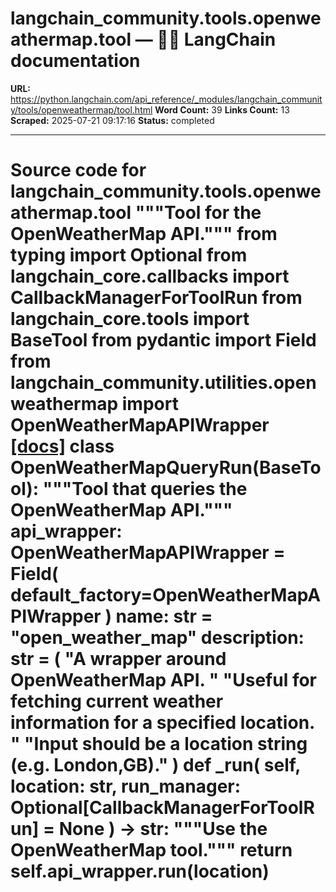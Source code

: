 # langchain_community.tools.openweathermap.tool — 🦜🔗 LangChain  documentation

**URL:** https://python.langchain.com/api_reference/_modules/langchain_community/tools/openweathermap/tool.html
**Word Count:** 39
**Links Count:** 13
**Scraped:** 2025-07-21 09:17:16
**Status:** completed

---

# Source code for langchain\_community.tools.openweathermap.tool               """Tool for the OpenWeatherMap API."""          from typing import Optional          from langchain_core.callbacks import CallbackManagerForToolRun     from langchain_core.tools import BaseTool     from pydantic import Field          from langchain_community.utilities.openweathermap import OpenWeatherMapAPIWrapper                              [[docs]](https://python.langchain.com/api_reference/community/tools/langchain_community.tools.openweathermap.tool.OpenWeatherMapQueryRun.html#langchain_community.tools.openweathermap.tool.OpenWeatherMapQueryRun)     class OpenWeatherMapQueryRun(BaseTool):         """Tool that queries the OpenWeatherMap API."""              api_wrapper: OpenWeatherMapAPIWrapper = Field(             default_factory=OpenWeatherMapAPIWrapper         )              name: str = "open_weather_map"         description: str = (             "A wrapper around OpenWeatherMap API. "             "Useful for fetching current weather information for a specified location. "             "Input should be a location string (e.g. London,GB)."         )              def _run(             self, location: str, run_manager: Optional[CallbackManagerForToolRun] = None         ) -> str:             """Use the OpenWeatherMap tool."""             return self.api_wrapper.run(location)